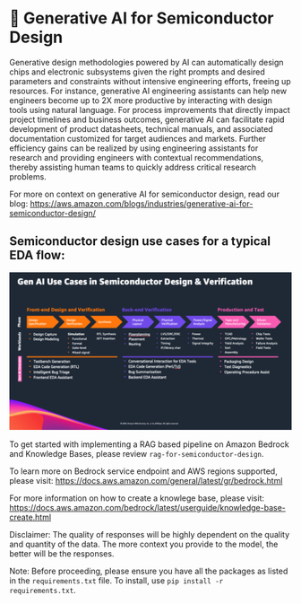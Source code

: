 # :rocket: Generative AI for Semiconductor Design

Generative design methodologies powered by AI can automatically design chips and electronic subsystems given the right prompts and desired parameters and constraints without intensive engineering efforts, freeing up resources. For instance, generative AI engineering assistants can help new engineers become up to 2X more productive by interacting with design tools using natural language. For process improvements that directly impact project timelines and business outcomes, generative AI can facilitate rapid development of product datasheets, technical manuals, and associated documentation customized for target audiences and markets. Further efficiency gains can be realized by using engineering assistants for research and providing engineers with contextual recommendations, thereby assisting human teams to quickly address critical research problems.

For more on context on generative AI for semiconductor design, read our blog: https://aws.amazon.com/blogs/industries/generative-ai-for-semiconductor-design/ 

## Semiconductor design use cases for a typical EDA flow:
![Generative AI for Semiconductor Design](assets/semiconductor_usecases.png)

To get started with implementing a RAG based pipeline on Amazon Bedrock and Knowledge Bases, please review `rag-for-semiconductor-design`. 


To learn more on Bedrock service endpoint and AWS regions supported, please visit:
https://docs.aws.amazon.com/general/latest/gr/bedrock.html 

For more information on how to create a knowlege base, please visit:
https://docs.aws.amazon.com/bedrock/latest/userguide/knowledge-base-create.html


Disclaimer: The quality of responses will be highly dependent on the quality and quantity of the data. The more context you provide to the model, the better will be the responses.

Note: Before proceeding, please ensure you have all the packages as listed in the `requirements.txt` file. To install, use `pip install -r requirements.txt`.